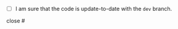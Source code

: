 <!--
 Thank you for submitting a Pull Request.
 Please read our Pull Request guidelines:
 https://github.com/dream-num/univer/blob/dev/CONTRIBUTING.md#submitting-pull-requests
-->

- [ ] I am sure that the code is update-to-date with the `dev` branch.

<!-- Associate an issue with the pull request. -->
<!-- Feel free to delete this if there is no related issue. -->

close #

<!-- A description of the proposed changes. -->

<!-- How to test them. -->